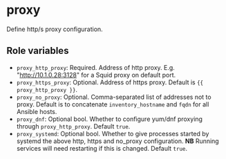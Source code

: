 # proxy

Define http/s proxy configuration.

## Role variables

- `proxy_http_proxy`: Required. Address of http proxy. E.g. "http://10.1.0.28:3128" for a Squid proxy on default port.
- `proxy_https_proxy`: Optional. Address of https proxy. Default is `{{ proxy_http_proxy }}`.
- `proxy_no_proxy`: Optional. Comma-separated list of addresses not to proxy. Default is to concatenate `inventory_hostname` and `fqdn` for all Ansible hosts.
- `proxy_dnf`: Optional bool. Whether to configure yum/dnf proxying through `proxy_http_proxy`. Default `true`.
- `proxy_systemd`: Optional bool. Whether to give processes started by systemd the above http, https and no_proxy configuration. **NB** Running services will need restarting if this is changed. Default `true`.
